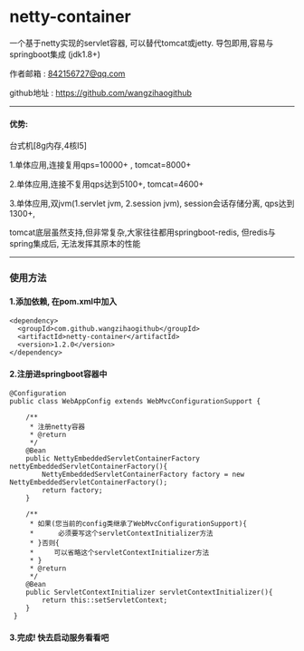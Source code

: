 # netty-container
一个基于netty实现的servlet容器, 可以替代tomcat或jetty. 导包即用,容易与springboot集成 (jdk1.8+)

作者邮箱 : 842156727@qq.com

github地址 : https://github.com/wangzihaogithub

---

#### 优势:

台式机[8g内存,4核I5]

1.单体应用,连接复用qps=10000+ , tomcat=8000+

2.单体应用,连接不复用qps达到5100+, tomcat=4600+

3.单体应用,双jvm(1.servlet jvm, 2.session jvm), session会话存储分离, qps达到1300+, 
 
 tomcat底层虽然支持,但非常复杂,大家往往都用springboot-redis, 但redis与spring集成后, 无法发挥其原本的性能

----

### 使用方法

#### 1.添加依赖, 在pom.xml中加入

    <dependency>
      <groupId>com.github.wangzihaogithub</groupId>
      <artifactId>netty-container</artifactId>
      <version>1.2.0</version>
    </dependency>
	
	
#### 2.注册进springboot容器中

    @Configuration
    public class WebAppConfig extends WebMvcConfigurationSupport {
    
        /**
         * 注册netty容器
         * @return
         */
        @Bean
        public NettyEmbeddedServletContainerFactory nettyEmbeddedServletContainerFactory(){
            NettyEmbeddedServletContainerFactory factory = new NettyEmbeddedServletContainerFactory();
            return factory;
        }
    
        /**
         * 如果(您当前的config类继承了WebMvcConfigurationSupport){
         *      必须要写这个servletContextInitializer方法
         * }否则{
         *     可以省略这个servletContextInitializer方法
         * }
         * @return
         */
        @Bean
        public ServletContextInitializer servletContextInitializer(){
            return this::setServletContext;
        }
     }

#### 3.完成! 快去启动服务看看吧

